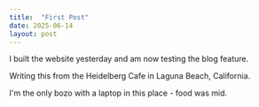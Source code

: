 ```yaml
---
title:  "First Post"
date: 2025-06-14
layout: post
---
```


I built the website yesterday and am now testing the blog feature.

Writing this from the Heidelberg Cafe in Laguna Beach, California. 

I'm the only bozo with a laptop in this place - food was mid.